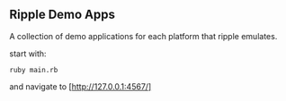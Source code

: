 Ripple Demo Apps
---

A collection of demo applications for each platform that ripple emulates.

start with:

    ruby main.rb

and navigate to [http://127.0.0.1:4567/] 
